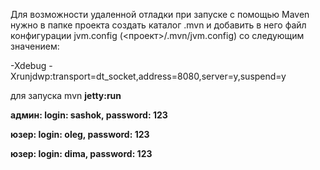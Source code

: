 Для возможности удаленной отладки при запуске с помощью Maven 
нужно в папке проекта создать каталог .mvn и добавить в него файл
конфигурации jvm.config (<проект>/.mvn/jvm.config) со следующим значением:

-Xdebug -Xrunjdwp:transport=dt_socket,address=8080,server=y,suspend=y

для запуска mvn **jetty:run**

**админ: login: sashok, password: 123** 

**юзер:  login: oleg, password: 123**

**юзер:  login: dima, password: 123** 

